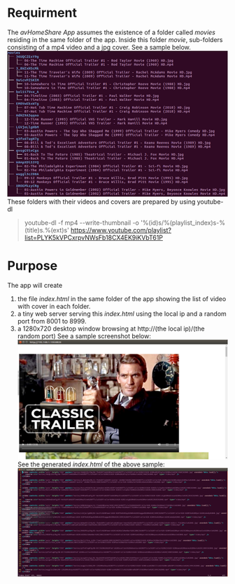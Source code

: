 # Requirment
The *avHomeShare App* assumes the existence of a folder called *movies* residing in the same folder of the app. Inside this folder *movie*, sub-folders consisting of a mp4 video and a jpg cover. See a sample below.
![movies example](movies-tree.png)
These folders with their videos and covers are prepared by using youtube-dl 
> youtube-dl -f mp4 --write-thumbnail  -o '%(id)s/%(playlist_index)s-%(title)s.%(ext)s' https://www.youtube.com/playlist?list=PLYK5kVPCxrpvNWsFb18CX4EK9iKVbT61P
# Purpose
The app will create
1. the file *index.html* in the same folder of the app showing the list of video with cover in each folder.
2. a tiny web server serving this *index.html* using the local ip and a random port from 8001 to 8999.
3. a 1280x720 desktop window browsing at http://(the local ip)/(the random port)
See a sample screenshot below:
![app screenshot](avHomeShareExampleScreenshot.png)
See the generated *index.html* of the above sample:
![indexhtml screenshot](indexhtml.png)
